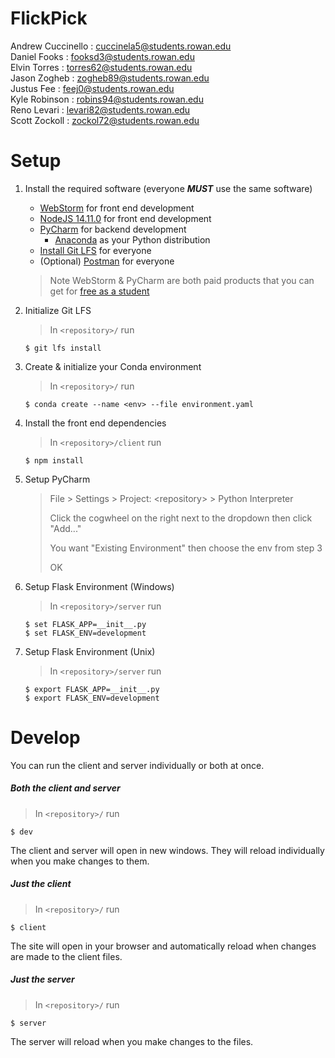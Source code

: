 # FlickPick
Andrew Cuccinello : cuccinela5@students.rowan.edu \
Daniel Fooks : fooksd3@students.rowan.edu \
Elvin Torres : torres62@students.rowan.edu \
Jason Zogheb : zogheb89@students.rowan.edu \
Justus Fee : feej0@students.rowan.edu \
Kyle Robinson : robins94@students.rowan.edu \
Reno Levari : levari82@students.rowan.edu \
Scott Zockoll : zockol72@students.rowan.edu

# Setup
1. Install the required software (everyone ***MUST*** use the same software)
    * [WebStorm](https://www.jetbrains.com/webstorm/) for front end development
    * [NodeJS 14.11.0](https://nodejs.org/en/) for front end development
    * [PyCharm](https://www.jetbrains.com/pycharm/) for backend development
        * [Anaconda](https://www.anaconda.com/) as your Python distribution
    * [Install Git LFS](https://git-lfs.github.com/) for everyone
    * (Optional) [Postman](https://www.postman.com/) for everyone
    
    > Note WebStorm & PyCharm are both paid products that you can get for [free as a student](https://www.jetbrains.com/community/education/#students)
2. Initialize Git LFS
    > In `<repository>/` run

    ```shell script
    $ git lfs install
    ```
3. Create & initialize your Conda environment
    > In `<repository>/` run

    ```shell script
    $ conda create --name <env> --file environment.yaml
    ```
4. Install the front end dependencies
    > In `<repository>/client` run
    ```shell script
    $ npm install
    ```
5. Setup PyCharm
    > File > Settings > Project: \<repository\> > Python Interpreter
    >
    > Click the cogwheel on the right next to the dropdown then click "Add..."
    >
    > You want "Existing Environment" then choose the env from step 3
    > 
    > OK

6. Setup Flask Environment (Windows)
    > In `<repository>/server` run
    ```shell script
    $ set FLASK_APP=__init__.py
    $ set FLASK_ENV=development
    ```
   
6. Setup Flask Environment (Unix)
    > In `<repository>/server` run
    ```shell script
    $ export FLASK_APP=__init__.py
    $ export FLASK_ENV=development
    ```
   
# Develop
You can run the client and server individually or both at once.

##### Both the client and server
> In `<repository>/` run
    
```shell script
$ dev
```

The client and server will open in new windows. They will reload individually when you make changes to them.

##### Just the client
> In `<repository>/` run
    
```shell script
$ client
```

The site will open in your browser and automatically reload when changes are made to the client files.

##### Just the server
> In `<repository>/` run
    
```shell script
$ server
```

The server will reload when you make changes to the files.